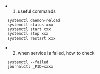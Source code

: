 * 1. useful commands
```
  systemctl daemon-reload
  systemctl status xxx
  systemctl start xxx
  systemctl stop xxx
  systemctl restart xxx
```

* 2. when service is failed, how to check
```
  systemctl --failed
  journalctl _PID=xxxx
```